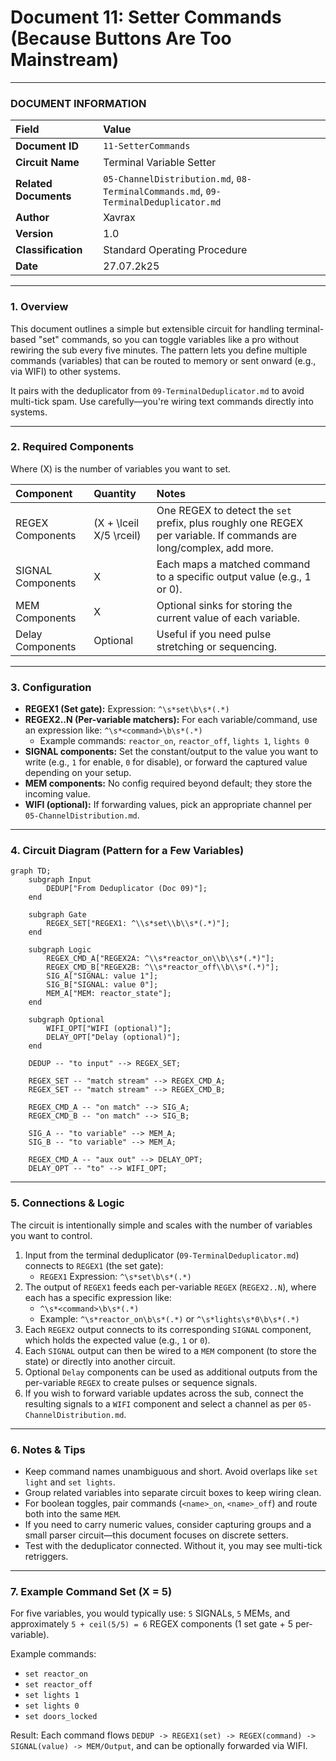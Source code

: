 # Document 11: Setter Commands (Because Buttons Are Too Mainstream)

---

### **DOCUMENT INFORMATION**

| Field | Value |
| :--- | :--- |
| **Document ID** | `11-SetterCommands` |
| **Circuit Name**| Terminal Variable Setter |
| **Related Documents** | `05-ChannelDistribution.md`, `08-TerminalCommands.md`, `09-TerminalDeduplicator.md` |
| **Author** | Xavrax |
| **Version** | 1.0 |
| **Classification**| Standard Operating Procedure |
| **Date**| 27.07.2k25 |

---

### 1. Overview

This document outlines a simple but extensible circuit for handling terminal-based "set" commands, so you can toggle variables like a pro without rewiring the sub every five minutes. The pattern lets you define multiple commands (variables) that can be routed to memory or sent onward (e.g., via WIFI) to other systems.

It pairs with the deduplicator from `09-TerminalDeduplicator.md` to avoid multi-tick spam. Use carefully—you're wiring text commands directly into systems.

---

### 2. Required Components

Where \(X\) is the number of variables you want to set.

| Component | Quantity | Notes |
| :--- | :--- | :--- |
| REGEX Components | \(X + \lceil X/5 \rceil\) | One REGEX to detect the `set` prefix, plus roughly one REGEX per variable. If commands are long/complex, add more. |
| SIGNAL Components | X | Each maps a matched command to a specific output value (e.g., 1 or 0). |
| MEM Components | X | Optional sinks for storing the current value of each variable. |
| Delay Components | Optional | Useful if you need pulse stretching or sequencing. |

---

### 3. Configuration

- **REGEX1 (Set gate):** Expression: `^\s*set\b\s*(.*)`
- **REGEX2..N (Per-variable matchers):** For each variable/command, use an expression like: `^\s*<command>\b\s*(.*)`
  - Example commands: `reactor_on`, `reactor_off`, `lights 1`, `lights 0`
- **SIGNAL components:** Set the constant/output to the value you want to write (e.g., `1` for enable, `0` for disable), or forward the captured value depending on your setup.
- **MEM components:** No config required beyond default; they store the incoming value.
- **WIFI (optional):** If forwarding values, pick an appropriate channel per `05-ChannelDistribution.md`.

---

### 4. Circuit Diagram (Pattern for a Few Variables)

```mermaid
graph TD;
    subgraph Input
        DEDUP["From Deduplicator (Doc 09)"];
    end

    subgraph Gate
        REGEX_SET["REGEX1: ^\\s*set\\b\\s*(.*)"];
    end

    subgraph Logic
        REGEX_CMD_A["REGEX2A: ^\\s*reactor_on\\b\\s*(.*)"];
        REGEX_CMD_B["REGEX2B: ^\\s*reactor_off\\b\\s*(.*)"];
        SIG_A["SIGNAL: value 1"];
        SIG_B["SIGNAL: value 0"];
        MEM_A["MEM: reactor_state"];
    end

    subgraph Optional
        WIFI_OPT["WIFI (optional)"];
        DELAY_OPT["Delay (optional)"];
    end

    DEDUP -- "to input" --> REGEX_SET;

    REGEX_SET -- "match stream" --> REGEX_CMD_A;
    REGEX_SET -- "match stream" --> REGEX_CMD_B;

    REGEX_CMD_A -- "on match" --> SIG_A;
    REGEX_CMD_B -- "on match" --> SIG_B;

    SIG_A -- "to variable" --> MEM_A;
    SIG_B -- "to variable" --> MEM_A;

    REGEX_CMD_A -- "aux out" --> DELAY_OPT;
    DELAY_OPT -- "to" --> WIFI_OPT;
```

---

### 5. Connections & Logic

The circuit is intentionally simple and scales with the number of variables you want to control.

1. Input from the terminal deduplicator (`09-TerminalDeduplicator.md`) connects to `REGEX1` (the set gate):
   - `REGEX1` Expression: `^\s*set\b\s*(.*)`
2. The output of `REGEX1` feeds each per-variable `REGEX` (`REGEX2..N`), where each has a specific expression like:
   - `^\s*<command>\b\s*(.*)`
   - Example: `^\s*reactor_on\b\s*(.*)` or `^\s*lights\s*0\b\s*(.*)`
3. Each `REGEX2` output connects to its corresponding `SIGNAL` component, which holds the expected value (e.g., `1` or `0`).
4. Each `SIGNAL` output can then be wired to a `MEM` component (to store the state) or directly into another circuit.
5. Optional `Delay` components can be used as additional outputs from the per-variable `REGEX` to create pulses or sequence signals.
6. If you wish to forward variable updates across the sub, connect the resulting signals to a `WIFI` component and select a channel as per `05-ChannelDistribution.md`.

---

### 6. Notes & Tips

- Keep command names unambiguous and short. Avoid overlaps like `set light` and `set lights`.
- Group related variables into separate circuit boxes to keep wiring clean.
- For boolean toggles, pair commands (`<name>_on`, `<name>_off`) and route both into the same `MEM`.
- If you need to carry numeric values, consider capturing groups and a small parser circuit—this document focuses on discrete setters.
- Test with the deduplicator connected. Without it, you may see multi-tick retriggers.

---

### 7. Example Command Set (X = 5)

For five variables, you would typically use: `5` SIGNALs, `5` MEMs, and approximately `5 + ceil(5/5) = 6` REGEX components (1 set gate + 5 per-variable).

Example commands:
- `set reactor_on`
- `set reactor_off`
- `set lights 1`
- `set lights 0`
- `set doors_locked`

Result: Each command flows `DEDUP -> REGEX1(set) -> REGEX(command) -> SIGNAL(value) -> MEM/Output`, and can be optionally forwarded via WIFI. 